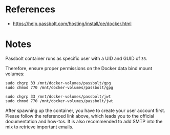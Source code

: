 # References

- https://help.passbolt.com/hosting/install/ce/docker.html

# Notes

Passbolt container runs as specific user with a UID and GUID of `33`.

Therefore, ensure proper permissions on the Docker data bind mount volumes:

````
sudo chgrp 33 /mnt/docker-volumes/passbolt/gpg
sudo chmod 770 /mnt/docker-volumes/passbolt/gpg

sudo chgrp 33 /mnt/docker-volumes/passbolt/jwt
sudo chmod 770 /mnt/docker-volumes/passbolt/jwt
````

After spawning up the container, you have to create your user account first. Please follow the referenced link above, which leads you to the official documentation and how-tos. It is also recommended to add SMTP into the mix to retrieve important emails.
